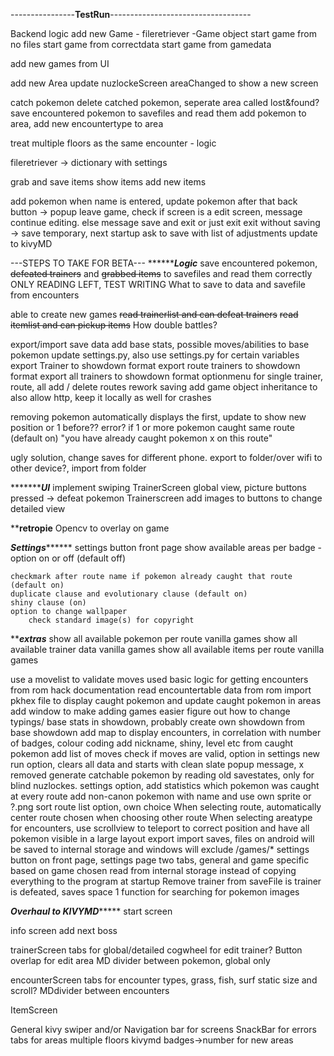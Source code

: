 ----------------**TestRun**-----------------------------------

Backend logic add new Game - fileretriever
    -Game object
    start game from no files
    start game from correctdata
    start game from gamedata

add new games from UI

add new Area
    update nuzlockeScreen areaChanged to show a new screen

catch pokemon
delete catched pokemon, seperate area called lost&found?
save encountered pokemon to savefiles and read them
add pokemon to area, add new encountertype to area

treat multiple floors as the same encounter - logic

fileretriever -> dictionary with settings

grab and save items
show items
add new items

add pokemon when name is entered, update pokemon after that
back button -> popup leave game, check if screen is a edit screen, message continue editing. else message save and exit or just exit
exit without saving -> save temporary, next startup ask to save with list of adjustments
update to kivyMD


---STEPS TO TAKE FOR BETA---
*******************************Logic*************************
save encountered pokemon, ~~defeated trainers~~ and ~~grabbed items~~ to savefiles and read them correctly ONLY READING LEFT, TEST WRITING
What to save to data and savefile from encounters

able to create new games
~~read trainerlist and can defeat trainers~~
~~read itemlist and can pickup items~~
How double battles?

export/import save data
add base stats, possible moves/abilities to base pokemon
update settings.py, also use settings.py for certain variables
export Trainer to showdown format
export route trainers to showdown format
export all trainers to showdown format
    optionmenu for single trainer, route, all
add / delete routes
rework saving
add game object inheritance to also allow http, keep it locally as well for crashes

removing pokemon automatically displays the first, update to show new position or 1 before??
error? if 1 or more pokemon caught same route (default on) "you have already caught pokemon x on this route"

ugly solution, change saves for different phone. export to folder/over wifi to other device?, import from folder


********************************UI*************************
implement swiping
TrainerScreen global view, picture buttons pressed -> defeat pokemon
Trainerscreen add images to buttons to change detailed view



****************************retropie**************************
Opencv to overlay on game



*************************Settings*******************************
settings button front page
    show available areas per badge - option on or off (default off)
    
    checkmark after route name if pokemon already caught that route (default on)
    duplicate clause and evolutionary clause (default on)
    shiny clause (on)
    option to change wallpaper
        check standard image(s) for copyright

*****************************extras***************************
show all available pokemon per route vanilla games
show all available trainer data vanilla games
show all available items per route vanilla games

use a movelist to validate moves used
basic logic for getting encounters from rom hack documentation
read encountertable data from rom
    import pkhex file to display caught pokemon and update caught pokemon in areas
add window to make adding games easier
figure out how to change typings/ base stats in showdown, probably create own showdown from base showdown
add map to display encounters, in correlation with number of badges, colour coding
add nickname, shiny, level etc from caught pokemon
add list of moves
check if moves are valid, option in settings
new run option, clears all data and starts with clean slate
popup message, x removed
generate catchable pokemon by reading old savestates, only for blind nuzlockes. settings option, add statistics which pokemon was caught at every route
add non-canon pokemon with name and use own sprite or ?.png
sort route list option, own choice
When selecting route, automatically center route chosen when choosing other route
When selecting areatype for encounters, use scrollview to teleport to correct position and have all pokemon visible in a large layout
export import saves, files on android will be saved to internal storage and windows will exclude /games/*
settings button on front page, settings page two tabs, general and game specific based on game chosen
read from internal storage instead of copying everything to the program at startup
Remove trainer from saveFile is trainer is defeated, saves space
1 function for searching for pokemon images

*****************************************Overhaul to KIVYMD**********************************************
start screen
    

info screen
    add next boss

trainerScreen
    tabs for global/detailed
    cogwheel for edit trainer?
    Button overlap for edit area
    MD divider between pokemon, global only

encounterScreen
    tabs for encounter types, grass, fish, surf
    static size and scroll?
    MDdivider between encounters

ItemScreen


General
    kivy swiper and/or Navigation bar for screens
    SnackBar for errors
    tabs for areas multiple floors
    kivymd badges->number for new areas

